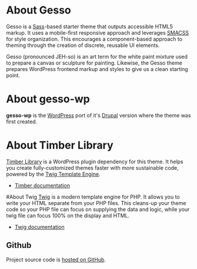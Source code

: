 # About Gesso

Gesso is a [Sass](http://sass-lang.com/)-based starter theme that outputs
accessible HTML5 markup. It uses a mobile-first responsive approach and
leverages [SMACSS](https://smacss.com/) for style organization. This
encourages a component-based approach to theming through the creation of
discrete, reusable UI elements.

Gesso (pronounced JEH-so) is an art term for the white paint mixture used to prepare a canvas or sculpture for painting. Likewise, the Gesso theme prepares WordPress frontend markup and styles to give us a clean starting point.


# About gesso-wp

**gesso-wp** is the [WordPress](https://github.com/forumone/gesso-wp) port of it's [Drupal](https://www.drupal.org/project/gesso) version where the theme was first created.


# About Timber Library

[Timber Library](https://upstatement.com/timber/) is a WordPress plugin dependency for this theme. It helps you create fully-customized themes faster with more sustainable code, powered by the [Twig Template Engine](http://twig.sensiolabs.org/doc/templates.html).

- [Timber documentation](https://timber.github.io/docs/)

#About Twig
[Twig](https://twig.symfony.com) is a modern template engine for PHP. It allows you to write your HTML separate from your PHP files. This cleans-up your theme code so your PHP file can focus on supplying the data and logic, while your twig file can focus 100% on the display and HTML.

- [Twig documentation](https://twig.symfony.com/doc/2.x/)

## Github
Project source code is [hosted on GitHub](https://github.com/forumone/gesso-wp).